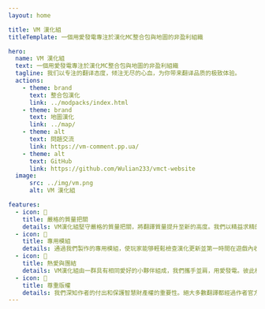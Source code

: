 ```yaml
---
layout: home

title: VM 漢化組
titleTemplate: 一個用愛發電專注於漢化MC整合包與地圖的非盈利組織

hero:
  name: VM 漢化組
  text: 一個用愛發電專注於漢化MC整合包與地圖的非盈利組織
  tagline: 我们以专注的翻译态度，倾注无尽的心血，为你带来翻译品质的极致体验。
  actions:
    - theme: brand
      text: 整合包漢化
      link: ../modpacks/index.html
    - theme: brand
      text: 地圖漢化
      link: ../map/
    - theme: alt
      text: 問題交流
      link: https://vm-comment.pp.ua/
    - theme: alt
      text: GitHub
      link: https://github.com/Wulian233/vmct-website
  image:
      src: ../img/vm.png
      alt: VM 漢化組

features:
  - icon: 📝
    title: 嚴格的質量把關
    details: VM漢化組堅守嚴格的質量把關，將翻譯質量提升至新的高度。我們以精益求精的態度，追求每一個細節的完美。從翻譯準確性到文化本土化，每一個環節都經過嚴密的審查與校對。
  - icon: 🔔
    title: 專用模組
    details: 通過我們製作的專用模組，使玩家能够輕鬆檢查漢化更新並第一時間在遊戲內收到通知。我們的專用模組旨在為玩家提供更便捷、實时的漢化更新體驗。
  - icon: 🤝
    title: 熱愛與團結
    details: VM漢化組由一群具有相同愛好的小夥伴組成，我們攜手並肩，用愛發電。彼此相互支持，建立並成為一個無堅不摧的團隊。
  - icon: 📖
    title: 尊重版權️
    details: 我們深知作者的付出和保護智慧財產權的重要性。絕大多數翻譯都經過作者官方授權，不分發遊戲本體。僅提供漢化補丁下載，盡最大化保證作者權益得到保障。
---
```

<style>
:root {
  --vp-home-hero-name-color: transparent;
  --vp-home-hero-name-background: -webkit-linear-gradient(120deg, #bd34fe 30%, #41d1ff);

  --vp-home-hero-image-background-image: linear-gradient(-45deg, #bd34fe 50%, #47caff 50%);
  --vp-home-hero-image-filter: blur(44px);
}

@media (min-width: 640px) {
  :root {
    --vp-home-hero-image-filter: blur(56px);
  }
}

@media (min-width: 960px) {
  :root {
    --vp-home-hero-image-filter: blur(68px);
  }
}
</style>
